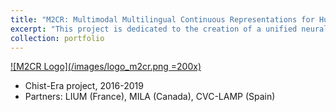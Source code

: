 ```yaml
---
title: "M2CR: Multimodal Multilingual Continuous Representations for Human Language Understanding"
excerpt: "This project is dedicated to the creation of a unified neural architecture for multimodal and multilingual human language understanding.<br/><img src='/images/logo_m2cr.png'>"
collection: portfolio
---
```


<!-- <img src="http://m2cr.univ-lemans.fr/wp-content/uploads/2016/03/logo_m2cr.png" class="logo"> 
<a href="http://m2cr.univ-lemans.fr" target=_blank> M2CR </a> -->
[![M2CR Logo](/images/logo_m2cr.png =200x)](http://m2cr.univ-lemans.fr/)

* Chist-Era project, 2016-2019
* Partners: LIUM (France), MILA (Canada), CVC-LAMP (Spain)


<!-- @@papers_project(M2CR) -->
